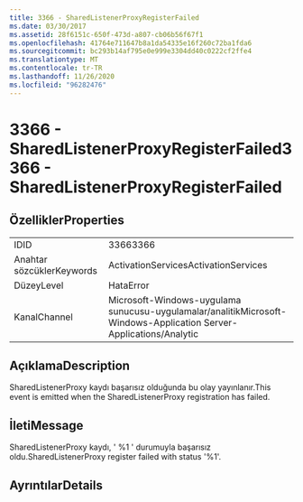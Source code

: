 ```yaml
---
title: 3366 - SharedListenerProxyRegisterFailed
ms.date: 03/30/2017
ms.assetid: 28f6151c-650f-473d-a807-cb06b56f67f1
ms.openlocfilehash: 41764e711647b8a1da54335e16f260c72ba1fda6
ms.sourcegitcommit: bc293b14af795e0e999e3304dd40c0222cf2ffe4
ms.translationtype: MT
ms.contentlocale: tr-TR
ms.lasthandoff: 11/26/2020
ms.locfileid: "96282476"
---
```

# <a name="3366---sharedlistenerproxyregisterfailed"></a><span data-ttu-id="9f062-102">3366 - SharedListenerProxyRegisterFailed</span><span class="sxs-lookup"><span data-stu-id="9f062-102">3366 - SharedListenerProxyRegisterFailed</span></span>

## <a name="properties"></a><span data-ttu-id="9f062-103">Özellikler</span><span class="sxs-lookup"><span data-stu-id="9f062-103">Properties</span></span>  
  
|||  
|-|-|  
|<span data-ttu-id="9f062-104">ID</span><span class="sxs-lookup"><span data-stu-id="9f062-104">ID</span></span>|<span data-ttu-id="9f062-105">3366</span><span class="sxs-lookup"><span data-stu-id="9f062-105">3366</span></span>|  
|<span data-ttu-id="9f062-106">Anahtar sözcükler</span><span class="sxs-lookup"><span data-stu-id="9f062-106">Keywords</span></span>|<span data-ttu-id="9f062-107">ActivationServices</span><span class="sxs-lookup"><span data-stu-id="9f062-107">ActivationServices</span></span>|  
|<span data-ttu-id="9f062-108">Düzey</span><span class="sxs-lookup"><span data-stu-id="9f062-108">Level</span></span>|<span data-ttu-id="9f062-109">Hata</span><span class="sxs-lookup"><span data-stu-id="9f062-109">Error</span></span>|  
|<span data-ttu-id="9f062-110">Kanal</span><span class="sxs-lookup"><span data-stu-id="9f062-110">Channel</span></span>|<span data-ttu-id="9f062-111">Microsoft-Windows-uygulama sunucusu-uygulamalar/analitik</span><span class="sxs-lookup"><span data-stu-id="9f062-111">Microsoft-Windows-Application Server-Applications/Analytic</span></span>|  
  
## <a name="description"></a><span data-ttu-id="9f062-112">Açıklama</span><span class="sxs-lookup"><span data-stu-id="9f062-112">Description</span></span>  

 <span data-ttu-id="9f062-113">SharedListenerProxy kaydı başarısız olduğunda bu olay yayınlanır.</span><span class="sxs-lookup"><span data-stu-id="9f062-113">This event is emitted when the SharedListenerProxy registration has failed.</span></span>  
  
## <a name="message"></a><span data-ttu-id="9f062-114">İleti</span><span class="sxs-lookup"><span data-stu-id="9f062-114">Message</span></span>  

 <span data-ttu-id="9f062-115">SharedListenerProxy kaydı, ' %1 ' durumuyla başarısız oldu.</span><span class="sxs-lookup"><span data-stu-id="9f062-115">SharedListenerProxy register failed with status '%1'.</span></span>  
  
## <a name="details"></a><span data-ttu-id="9f062-116">Ayrıntılar</span><span class="sxs-lookup"><span data-stu-id="9f062-116">Details</span></span>
